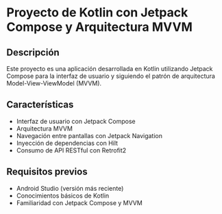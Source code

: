 # Proyecto de Kotlin con Jetpack Compose y Arquitectura MVVM

## Descripción

Este proyecto es una aplicación desarrollada en Kotlin utilizando Jetpack Compose para la interfaz de usuario y siguiendo el patrón de arquitectura Model-View-ViewModel (MVVM).

## Características

- Interfaz de usuario con Jetpack Compose
- Arquitectura MVVM
- Navegación entre pantallas con Jetpack Navigation
- Inyección de dependencias con Hilt
- Consumo de API RESTful con Retrofit2

## Requisitos previos

- Android Studio (versión más reciente)
- Conocimientos básicos de Kotlin
- Familiaridad con Jetpack Compose y MVVM

